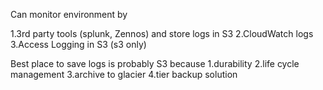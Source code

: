 Can monitor environment by

1.3rd party tools (splunk, Zennos) and store logs in S3
2.CloudWatch logs
3.Access Logging in S3 (s3 only)

Best place to save logs is probably S3 because
1.durability
2.life cycle management
3.archive to glacier
4.tier backup solution
